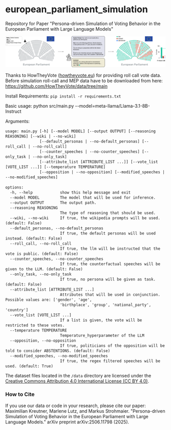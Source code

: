 # european_parliament_simulation
Repository for Paper "Persona-driven Simulation of Voting Behavior in the European Parliament with Large Language Models"

![Figure1](figure1.png)

Thanks to HowTheyVote ([howtheyvote.eu](https://howtheyvote.eu/)) for providing roll call vote data. Before simulation roll-call and MEP data have to be downloaded from here: https://github.com/HowTheyVote/data/tree/main


Install Requirements: ```pip install -r requirements.txt```

Basic usage: python src/main.py --model=meta-llama/Llama-3.1-8B-Instruct

Arguments:
```
usage: main.py [-h] [--model MODEL] [--output OUTPUT] [--reasoning REASONING] [--wiki | --no-wiki]
               [--default_personas | --no-default_personas] [--roll_call | --no-roll_call]
               [--counter_speeches | --no-counter_speeches] [--only_task | --no-only_task]
               [--attribute_list [ATTRIBUTE_LIST ...]] [--vote_list [VOTE_LIST ...]] [--temperature TEMPERATURE]
               [--opposition | --no-opposition] [--modified_speeches | --no-modified_speeches]

options:
  -h, --help            show this help message and exit
  --model MODEL         The model that will be used for inference.
  --output OUTPUT       The output path.
  --reasoning REASONING
                        The type of reasoning that should be used.
  --wiki, --no-wiki     If true, the wikipedia prompts will be used. (default: False)
  --default_personas, --no-default_personas
                        If true, the default personas will be used instead. (default: False)
  --roll_call, --no-roll_call
                        If true, the llm will be instructed that the vote is public. (default: False)
  --counter_speeches, --no-counter_speeches
                        If true, the counterfactual speeches will be given to the LLM. (default: False)
  --only_task, --no-only_task
                        If true, no persona will be given as task. (default: False)
  --attribute_list [ATTRIBUTE_LIST ...]
                        Attributes that will be used in conjunction. Possible values are: ['gender', 'age',
                        'birthplace', 'group', 'national_party', 'country']
  --vote_list [VOTE_LIST ...]
                        If a list is given, the vote will be restricted to these votes.
  --temperature TEMPERATURE
                        Temperature_hyperparameter of the LLM
  --opposition, --no-opposition
                        If true, politicians of the opposition will be told to consider ABSTENTIONS. (default: False)
  --modified_speeches, --no-modified_speeches
                        If true, the regex filtered speeches will be used. (default: True)
```

The dataset files located in the `/data` directory are licensed under the [Creative Commons Attribution 4.0 International License (CC BY 4.0)](https://creativecommons.org/licenses/by/4.0/).

### How to Cite
If you use our data or code in your research, please cite our paper:
Maximilian Kreutner, Marlene Lutz, and Markus Strohmaier. "Persona-driven Simulation of Voting Behavior in the European Parliament with Large Language Models." arXiv preprint arXiv:2506.11798 (2025).

